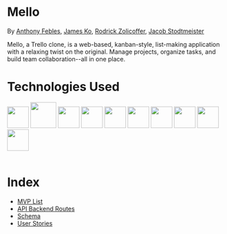 # Mello

By [Anthony Febles](https://github.com/AnthonyFebles), [James Ko](https://github.com/PorkyJames), [Rodrick Zolicoffer](https://github.com/RodrickCode97), [Jacob Stodtmeister](https://github.com/Stodtmeister)


Mello, a Trello clone, is a web-based, kanban-style, list-making application with a relaxing twist on the original. Manage projects, organize tasks, and build team collaboration--all in one place.

# Technologies Used

<div>
<img src="https://cdn.jsdelivr.net/gh/devicons/devicon/icons/python/python-original.svg" width="50" />
<img src="https://devicon-website.vercel.app/api/sqlalchemy/original.svg" width="60"/>
<img src="https://cdn.jsdelivr.net/gh/devicons/devicon/icons/flask/flask-original.svg" width="50" />
<img src="https://cdn.jsdelivr.net/gh/devicons/devicon/icons/react/react-original.svg" width="50" />
<img src="https://cdn.jsdelivr.net/gh/devicons/devicon/icons/redux/redux-original.svg" width="50" />
<img src="https://cdn.jsdelivr.net/gh/devicons/devicon/icons/javascript/javascript-original.svg" width="50" />
<img src="https://cdn.jsdelivr.net/gh/devicons/devicon/icons/css3/css3-original.svg" width="50" />
<img src="https://cdn.jsdelivr.net/gh/devicons/devicon/icons/html5/html5-original.svg" width="50" />
<img src="https://cdn.jsdelivr.net/gh/devicons/devicon/icons/git/git-original.svg" width="50" />
<img src="https://cdn.jsdelivr.net/gh/devicons/devicon/icons/visualstudio/visualstudio-plain.svg" width="50" />
</div>
<br>

# Index
* [MVP List](https://github.com/AnthonyFebles/Mellow/wiki/MVP-List)
* [API Backend Routes](https://github.com/AnthonyFebles/Mello/wiki/API-Backend-Routes)
* [Schema](https://github.com/AnthonyFebles/Mello/wiki/Schema)
* [User Stories](https://github.com/AnthonyFebles/Mello/wiki/User-Stories)
